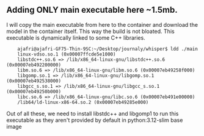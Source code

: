 ## Adding ONLY main executable here ~1.5mb.

I will copy the main executable from here to the container and download the model in the container itself. This way the build is not bloated. 
This executable is dynamically linked to some C++ libraries.

```
	ajafri@ajafri-GF75-Thin-9SC:~/Desktop/journaly/whisper$ ldd ./main
	linux-vdso.so.1 (0x00007ffcde5e1000)
    libstdc++.so.6 => /lib/x86_64-linux-gnu/libstdc++.so.6 		 (0x00007eb492200000)
	libm.so.6 => /lib/x86_64-linux-gnu/libm.so.6 (0x00007eb49258f000)
	libgomp.so.1 => /lib/x86_64-linux-gnu/libgomp.so.1 (0x00007eb492538000)
	libgcc_s.so.1 => /lib/x86_64-linux-gnu/libgcc_s.so.1 (0x00007eb49250b000)
	libc.so.6 => /lib/x86_64-linux-gnu/libc.so.6 (0x00007eb491e00000)
	/lib64/ld-linux-x86-64.so.2 (0x00007eb49285e000)
```
Out of all these, we need to install libstdc++ and libgomp1 to run this executable as they aren't provided by default in python:3.12-slim base image

